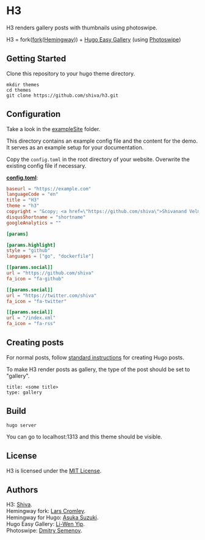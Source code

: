 # H3

H3 renders gallery posts with thumbnails using photoswipe. 

H3 = fork\([fork][2]\([Hemingway][1])) + [Hugo Easy Gallery][3] \(using [Photoswipe][4]\)

## Getting Started

Clone this repository to your hugo theme directory.

```
mkdir themes
cd themes
git clone https://github.com/shiva/h3.git
```

## Configuration

Take a look in the [exampleSite](https://github.com/shiva/h3/tree/master/exampleSite) folder.

This directory contains an example config file and the content for the demo.
It serves as an example setup for your documentation.

Copy the `config.toml` in the root directory of your website. Overwrite the existing config file if necessary.

__[config.toml](https://github.com/shiva/h3/blob/master/exampleSite/config.toml)__:

```toml
baseurl = "https://example.com"
languageCode = "en"
title = "H3"
theme = "h3"
copyright = "&copy; <a href=\"https://github.com/shiva\">Shivanand Velmurugan</a> 2017"
disqusShortname = "shortname"
googleAnalytics = ""

[params]

[params.highlight]
style = "github"
languages = ["go", "dockerfile"]

[[params.social]]
url = "https://github.com/shiva"
fa_icon = "fa-github"

[[params.social]]
url = "https://twitter.com/shiva"
fa_icon = "fa-twitter"

[[params.social]]
url = "/index.xml"
fa_icon = "fa-rss"
```

## Creating posts

For normal posts, follow [standard instructions][5] for creating Hugo posts.

To make H3 render posts as gallery, the type of the post should be set to "gallery".

```
title: <some title>
type: gallery
```

## Build

```
hugo server
```

You can go to localhost:1313 and this theme should be visible.

## License

H3 is licensed under the [MIT License](LICENSE.md).

## Authors

H3: [Shiva](http://github.com/shiva).  
Hemingway fork: [Lars Cromley](https://github.com/callmeradical).  
Hemingway for Hugo: [Asuka Suzuki](https://github.com/tanksuzuki).  
Hugo Easy Gallery: [Li-Wen Yip](https://github.com/liwenyip).  
Photoswipe: [Dmitry Semenov](https://github.com/dimsemenov).  

[1]: https://github.com/tanksuzuki/hemingway
[2]: https://github.com/callmeradical/hemingway
[3]: https://github.com/liwenyip/hugo-easy-gallery
[4]: https://github.com/dimsemenov/PhotoSwipe
[5]: https://gohugo.io/getting-started/quick-start/#step-4-add-some-content

